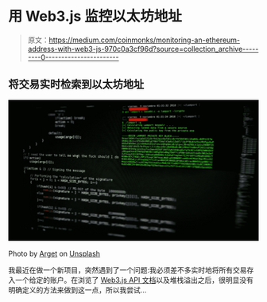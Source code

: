 # 用 Web3.js 监控以太坊地址

> 原文：<https://medium.com/coinmonks/monitoring-an-ethereum-address-with-web3-js-970c0a3cf96d?source=collection_archive---------0----------------------->

## 将交易实时检索到以太坊地址

![](img/d7df03af3845d961322fc50cf404508e.png)

Photo by [Arget](https://unsplash.com/@arget?utm_source=medium&utm_medium=referral) on [Unsplash](https://unsplash.com?utm_source=medium&utm_medium=referral)

我最近在做一个新项目，突然遇到了一个问题:我必须差不多实时地将所有交易存入一个给定的账户。在浏览了 [Web3.js API 文档](https://web3js.readthedocs.io/en/v1.2.4/getting-started.html)以及堆栈溢出之后，很明显没有明确定义的方法来做到这一点，所以我尝试…
